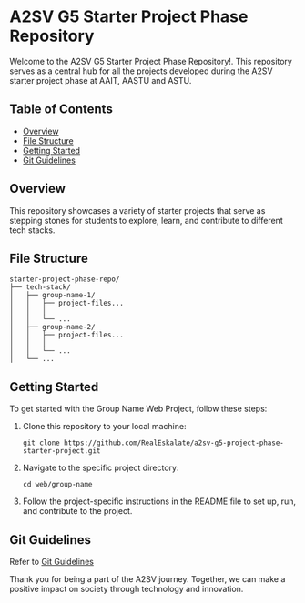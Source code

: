 # A2SV G5 Starter Project Phase Repository

Welcome to the A2SV G5 Starter Project Phase Repository!. This repository serves as a central hub for all the projects developed during the A2SV starter project phase at AAIT, AASTU and ASTU.

## Table of Contents

- [Overview](#overview)
- [File Structure](#file-structure)
- [Getting Started](#getting-started)
- [Git Guidelines](#git-guidelines)

## Overview

This repository showcases a variety of starter projects that serve as stepping stones for students to explore, learn, and contribute to different tech stacks.

## File Structure

```
starter-project-phase-repo/
├── tech-stack/
│   ├── group-name-1/
│   │   ├── project-files...
│   │   │
│   │   └── ...
│   ├── group-name-2/
│   │   ├── project-files...
│   │   │
│   │   └── ...
│   └── ...

```

## Getting Started

To get started with the Group Name Web Project, follow these steps:

1. Clone this repository to your local machine:

   ```
   git clone https://github.com/RealEskalate/a2sv-g5-project-phase-starter-project.git
   ```

2. Navigate to the specific project directory:

   ```
   cd web/group-name
   ```

3. Follow the project-specific instructions in the README file to set up, run, and contribute to the project.

## Git Guidelines

Refer to [Git Guidelines](docs/git.md)

Thank you for being a part of the A2SV journey. Together, we can make a positive impact on society through technology and innovation.
